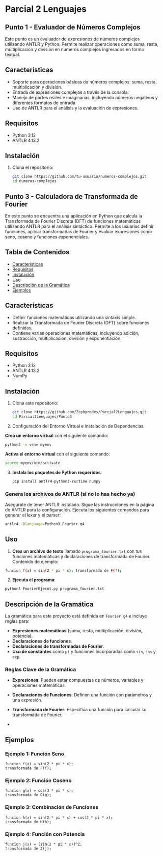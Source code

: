 # Parcial 2 Lenguajes

## Punto 1 - Evaluador de Números Complejos

Este punto es un evaluador de expresiones de números complejos utilizando ANTLR y Python. Permite realizar operaciones como suma, resta, multiplicación y división en números complejos ingresados en forma textual.

## Características

- Soporte para operaciones básicas de números complejos: suma, resta, multiplicación y división.
- Entrada de expresiones complejas a través de la consola.
- Manejo de partes reales e imaginarias, incluyendo números negativos y diferentes formatos de entrada.
- Uso de ANTLR para el análisis y la evaluación de expresiones.

## Requisitos

- Python 3.12
- ANTLR 4.13.2

## Instalación

1. Clona el repositorio:

   ```bash
   git clone https://github.com/tu-usuario/numeros-complejos.git
   cd numeros-complejos

## Punto 3 - Calculadora de Transformada de Fourier

En este punto se encuentra una aplicación en Python que calcula la Transformada de Fourier Discreta (DFT) de funciones matemáticas utilizando ANTLR para el análisis sintáctico. Permite a los usuarios definir funciones, aplicar transformadas de Fourier y evaluar expresiones como seno, coseno y funciones exponenciales.

## Tabla de Contenidos

- [Características](#características)
- [Requisitos](#requisitos)
- [Instalación](#instalación)
- [Uso](#uso)
- [Descripción de la Gramática](#descripción-de-la-gramática)
- [Ejemplos](#ejemplos)

## Características

- Definir funciones matemáticas utilizando una sintaxis simple.
- Realizar la Transformada de Fourier Discreta (DFT) sobre funciones definidas.
- Contiene varias operaciones matemáticas, incluyendo adición, sustracción, multiplicación, división y exponentiación.

## Requisitos

- Python 3.12
- ANTLR 4.13.2
- NumPy

## Instalación

1. Clona este repositorio:
   ```bash
   git clone https://github.com/Zephyrodes/Parcial2Lenguajes.git
   cd Parcial2Lenguajes/Punto3

2. Configuración del Entorno Virtual e Instalación de Dependencias

 **Crea un entorno virtual** con el siguiente comando:
   ```bash
   python3 -m venv myenv
   ```
**Activa el entorno virtual** con el siguiente comando:
   ```bash
   source myenv/bin/activate
   ```

3. **Instala los paquetes de Python requeridos**:
   ```bash
   pip install antlr4-python3-runtime numpy
   ```
   
### Genera los archivos de ANTLR (si no lo has hecho ya)

Asegúrate de tener ANTLR instalado. Sigue las instrucciones en la página de ANTLR para la configuración. Ejecuta los siguientes comandos para generar el lexer y el parser:

```bash
antlr4 -Dlanguage=Python3 Fourier.g4
```

## Uso

1. **Crea un archivo de texto** llamado `programa_fourier.txt` con tus funciones matemáticas y declaraciones de transformada de Fourier.  
Contenido de ejemplo:
   
```bash
funcion f(x) = sin(2 * pi * x); transformada de F(f);
```

2. **Ejecuta el programa**:
```bash
python3 FourierEjecut.py programa_fourier.txt
```


## Descripción de la Gramática

La gramática para este proyecto está definida en `Fourier.g4` e incluye reglas para:

- **Expresiones matemáticas** (suma, resta, multiplicación, división, potencia).
- **Declaraciones de funciones**.
- **Declaraciones de transformadas de Fourier**.
- **Uso de constantes** como `pi` y funciones incorporadas como `sin`, `cos` y `exp`.

### Reglas Clave de la Gramática

- **Expresiones**: Pueden estar compuestas de números, variables y operaciones matemáticas.
- **Declaraciones de Funciones**: Definen una función con parámetros y una expresión.
- **Transformada de Fourier**: Especifica una función para calcular su transformada de Fourier.

- 
## Ejemplos

### Ejemplo 1: Función Seno

```plaintext
funcion f(x) = sin(2 * pi * x);
transformada de F(f);
```
### Ejemplo 2: Función Coseno
```plaintext
funcion g(x) = cos(3 * pi * x);
transformada de G(g);
```
### Ejemplo 3: Combinación de Funciones
```plaintext
funcion h(x) = sin(2 * pi * x) + cos(3 * pi * x);
transformada de H(h);
```
### Ejemplo 4: Función con Potencia
```plaintext
funcion j(x) = (sin(2 * pi * x))^2;
transformada de J(j);
```
